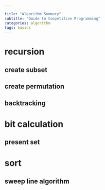 ```yaml
---

title: "Algorithm Summary"
subtitle: "Guide to Competitive Programming"
categories: algorithm
tags: basics
---
```


# recursion  
## create subset    
## create permutation    
## backtracking  

# bit calculation  
## present set   

# sort  
## sweep line algorithm  